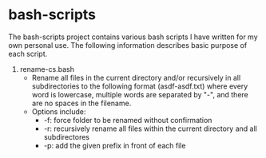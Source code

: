 # bash-scripts
The bash-scripts project contains various bash scripts I have written for my own personal use. The following information describes basic purpose of each script.

1. rename-cs.bash
    * Rename all files in the current directory and/or recursively in all subdirectories to the following format (asdf-asdf.txt) where every word is lowercase, multiple words are separated by "-", and there are no spaces in the filename.
   * Options include:
      * -f: force folder to be renamed without confirmation
      * -r: recursively rename all files within the current directory and all subdirectores
      * -p: add the given prefix in front of each file
